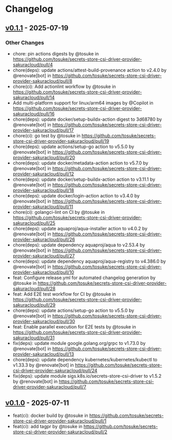 # Changelog

## [v0.1.1](https://github.com/tosuke/secrets-store-csi-driver-provider-sakuracloud/compare/v0.1.0...v0.1.1) - 2025-07-19
### Other Changes
- chore: pin actions digests by @tosuke in https://github.com/tosuke/secrets-store-csi-driver-provider-sakuracloud/pull/4
- chore(deps): update actions/attest-build-provenance action to v2.4.0 by @renovate[bot] in https://github.com/tosuke/secrets-store-csi-driver-provider-sakuracloud/pull/8
- chore(ci): Add actionlint workflow by @tosuke in https://github.com/tosuke/secrets-store-csi-driver-provider-sakuracloud/pull/14
- Add multi-platform support for linux/arm64 images by @Copilot in https://github.com/tosuke/secrets-store-csi-driver-provider-sakuracloud/pull/16
- chore(deps): update docker/setup-buildx-action digest to 3d68780 by @renovate[bot] in https://github.com/tosuke/secrets-store-csi-driver-provider-sakuracloud/pull/17
- chore(ci): go test by @tosuke in https://github.com/tosuke/secrets-store-csi-driver-provider-sakuracloud/pull/19
- chore(deps): update actions/setup-go action to v5.5.0 by @renovate[bot] in https://github.com/tosuke/secrets-store-csi-driver-provider-sakuracloud/pull/20
- chore(deps): update docker/metadata-action action to v5.7.0 by @renovate[bot] in https://github.com/tosuke/secrets-store-csi-driver-provider-sakuracloud/pull/12
- chore(deps): update docker/setup-buildx-action action to v3.11.1 by @renovate[bot] in https://github.com/tosuke/secrets-store-csi-driver-provider-sakuracloud/pull/18
- chore(deps): update docker/login-action action to v3.4.0 by @renovate[bot] in https://github.com/tosuke/secrets-store-csi-driver-provider-sakuracloud/pull/11
- chore(ci): golangci-lint on CI by @tosuke in https://github.com/tosuke/secrets-store-csi-driver-provider-sakuracloud/pull/25
- chore(deps): update aquaproj/aqua-installer action to v4.0.2 by @renovate[bot] in https://github.com/tosuke/secrets-store-csi-driver-provider-sakuracloud/pull/26
- chore(deps): update dependency aquaproj/aqua to v2.53.4 by @renovate[bot] in https://github.com/tosuke/secrets-store-csi-driver-provider-sakuracloud/pull/27
- chore(deps): update dependency aquaproj/aqua-registry to v4.386.0 by @renovate[bot] in https://github.com/tosuke/secrets-store-csi-driver-provider-sakuracloud/pull/10
- feat: Configure release.yml for automated changelog generation by @tosuke in https://github.com/tosuke/secrets-store-csi-driver-provider-sakuracloud/pull/28
- feat: Add E2E test workflow for CI by @tosuke in https://github.com/tosuke/secrets-store-csi-driver-provider-sakuracloud/pull/29
- chore(deps): update actions/setup-go action to v5.5.0 by @renovate[bot] in https://github.com/tosuke/secrets-store-csi-driver-provider-sakuracloud/pull/30
- feat: Enable parallel execution for E2E tests by @tosuke in https://github.com/tosuke/secrets-store-csi-driver-provider-sakuracloud/pull/31
- fix(deps): update module google.golang.org/grpc to v1.73.0 by @renovate[bot] in https://github.com/tosuke/secrets-store-csi-driver-provider-sakuracloud/pull/13
- chore(deps): update dependency kubernetes/kubernetes/kubectl to v1.33.3 by @renovate[bot] in https://github.com/tosuke/secrets-store-csi-driver-provider-sakuracloud/pull/24
- fix(deps): update module sigs.k8s.io/secrets-store-csi-driver to v1.5.2 by @renovate[bot] in https://github.com/tosuke/secrets-store-csi-driver-provider-sakuracloud/pull/7

## [v0.1.0](https://github.com/tosuke/secrets-store-csi-driver-provider-sakuracloud/commits/v0.1.0) - 2025-07-11
- feat(ci): docker build by @tosuke in https://github.com/tosuke/secrets-store-csi-driver-provider-sakuracloud/pull/1
- feat(ci): add tagpr by @tosuke in https://github.com/tosuke/secrets-store-csi-driver-provider-sakuracloud/pull/2
